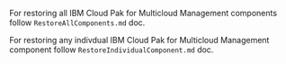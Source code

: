 For restoring all IBM Cloud Pak for Multicloud Management components follow `RestoreAllComponents.md` doc. 

For restoring any indivdual IBM Cloud Pak for Multicloud Management component follow `RestoreIndividualComponent.md` doc.
